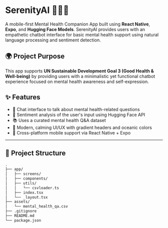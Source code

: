 # SerenityAI 🧘‍♀️🤖

A mobile-first Mental Health Companion App built using **React Native**, **Expo**, and **Hugging Face Models**. SerenityAI provides users with an empathetic chatbot interface for basic mental health support using natural language processing and sentiment detection.

## 🌍 Project Purpose

This app supports **UN Sustainable Development Goal 3 (Good Health & Well-being)** by providing users with a minimalistic yet functional chatbot experience focused on mental health awareness and self-expression.

## ✨ Features

- 💬 Chat interface to talk about mental health-related questions
- 🧠 Sentiment analysis of the user's input using Hugging Face API
- 📚 Uses a curated mental health Q&A dataset
- 🌊 Modern, calming UI/UX with gradient headers and oceanic colors
- 📱 Cross-platform mobile support via React Native + Expo

---

## 📁 Project Structure

```bash
.
├── app/
│   ├── screens/
│   ├── components/
│   ├── utils/
│   │   └── csvloader.ts
│   ├── index.tsx
│   └── _layout.tsx
├── assets/
│   └── mental_health_qa.csv
├── .gitignore
├── README.md
└── package.json
